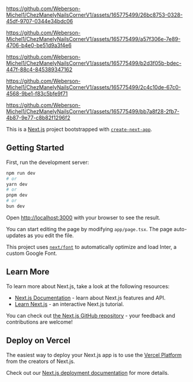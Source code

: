 

https://github.com/Weberson-Michel1/ChezManelyNailsCornerV1/assets/165775499/26bc8753-0328-45df-9707-0344e34bdc06



https://github.com/Weberson-Michel1/ChezManelyNailsCornerV1/assets/165775499/a57f306e-7e89-4706-b4e0-be51d9a3f4e6



https://github.com/Weberson-Michel1/ChezManelyNailsCornerV1/assets/165775499/b2d3f05b-bdec-447f-88c4-845389347162



https://github.com/Weberson-Michel1/ChezManelyNailsCornerV1/assets/165775499/2c4c10de-67c0-4568-9be1-f83c5bfe9f71



https://github.com/Weberson-Michel1/ChezManelyNailsCornerV1/assets/165775499/bb7a8f28-2fb7-4b87-9e77-c8b82f1296f2

This is a [Next.js](https://nextjs.org/) project bootstrapped with [`create-next-app`](https://github.com/vercel/next.js/tree/canary/packages/create-next-app).

## Getting Started

First, run the development server:

```bash
npm run dev
# or
yarn dev
# or
pnpm dev
# or
bun dev
```

Open [http://localhost:3000](http://localhost:3000) with your browser to see the result.

You can start editing the page by modifying `app/page.tsx`. The page auto-updates as you edit the file.

This project uses [`next/font`](https://nextjs.org/docs/basic-features/font-optimization) to automatically optimize and load Inter, a custom Google Font.

## Learn More

To learn more about Next.js, take a look at the following resources:

- [Next.js Documentation](https://nextjs.org/docs) - learn about Next.js features and API.
- [Learn Next.js](https://nextjs.org/learn) - an interactive Next.js tutorial.

You can check out [the Next.js GitHub repository](https://github.com/vercel/next.js/) - your feedback and contributions are welcome!

## Deploy on Vercel

The easiest way to deploy your Next.js app is to use the [Vercel Platform](https://vercel.com/new?utm_medium=default-template&filter=next.js&utm_source=create-next-app&utm_campaign=create-next-app-readme) from the creators of Next.js.

Check out our [Next.js deployment documentation](https://nextjs.org/docs/deployment) for more details.
